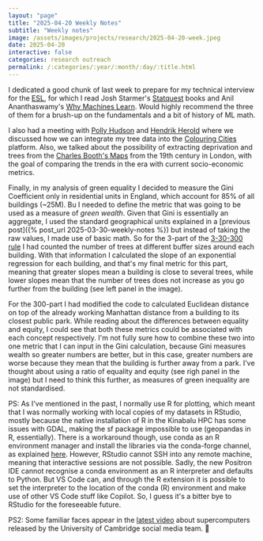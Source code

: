 ```yaml
---
layout: "page"
title: "2025-04-20 Weekly Notes"
subtitle: "Weekly notes"
image: /assets/images/projects/research/2025-04-20-week.jpeg
date: 2025-04-20
interactive: false
categories: research outreach
permalink: /:categories/:year/:month/:day/:title.html
---
```


I dedicated a good chunk of last week to prepare for my technical interview for the [ESL](https://eslab.ai/esl-2025), for which I read Josh Starmer's [Statquest](https://statquest.org/) books and Anil Ananthaswamy's [Why Machines Learn](https://anilananthaswamy.com/). Would highly recommend the three of them for a brush-up on the fundamentals and a bit of history of ML math.

I also had a meeting with [Polly Hudson](https://www.turing.ac.uk/people/researchers/polly-hudson) and [Hendrik Herold](https://www.ioer.de/en/institute/staff/herold) where we discussed how we can integrate my tree data into the [Colouring Cities](https://booth.lse.ac.uk/map) platform. Also, we talked about the possibility of extracting deprivation and trees from the [Charles Booth's Maps](https://booth.lse.ac.uk/map) from the 19th century in London, with the goal of comparing the trends in the era with current socio-economic metrics.

Finally, in my analysis of green equality I decided to measure the Gini Coefficient only in residential units in England, which account for 85% of all buildings (~25M). Bu I needed to define the metric that was going to be used as a measure of *green wealth*. Given that Gini is essentially an aggregate, I used the standard geographical units explained in a [previous post]({% post_url 2025-03-30-weekly-notes %}) but instead of taking the raw values, I made use of basic math. So for the 3-part of the [3-30-300 rule](https://www.330300rule.com/) I had counted the number of trees at different buffer sizes around each building. With that information I calculated the slope of an exponential regression for each building, and that's my final metric for this part, meaning that greater slopes mean a building is close to several trees, while lower slopes mean that the number of trees does not increase as you go further from the building (see left panel in the image).

For the 300-part I had modified the code to calculated Euclidean distance on top of the already working Manhattan distance from a building to its closest public park. While reading about the differences between equality and equity, I could see that both these metrics could be associated with each concept respectively. I'm not fully sure how to combine these two into one metric that I can input in the Gini calculation, because Gini measures wealth so greater numbers are better, but in this case, greater numbers are worse because they mean that the building is further away from a park. I've thought about using a ratio of equality and equity (see righ panel in the image) but I need to think this further, as measures of green inequality are not standardised.

PS: As I've mentioned in the past, I normally use R for plotting, which meant that I was normally working with local copies of my datasets in RStudio, mostly because the native installation of R in the Kinabalu HPC has some issues with GDAL, making the sf package impossible to use (geopandas in R, essentially). There is a workaround though, use conda as an R environment manager and install the libraries via the conda-forge channel, as explained [here](https://medium.com/@tortuecookie/using-r-with-conda-80953395bfe6). However, RStudio cannot SSH into any remote machine, meaning that interactive sessions are not possible. Sadly, the new Positron IDE cannot recognise a conda environment as an R interpreter and defaults to Python. But VS Code can, and through the R extension it is possible to set the interpreter to the location of the conda (R) environment and make use of other VS Code stuff like Copilot. So, I guess it's a bitter bye to RStudio for the foreseeable future.

PS2: Some familiar faces appear in the [latest video](https://medium.com/@tortuecookie/using-r-with-conda-80953395bfe6) about supercomputers released by the University of Cambridge social media team. 🤣